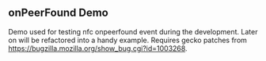 onPeerFound Demo
--

Demo used for testing nfc onpeerfound event during the development. Later on will be refactored into a handy example. Requires gecko patches from https://bugzilla.mozilla.org/show_bug.cgi?id=1003268.
